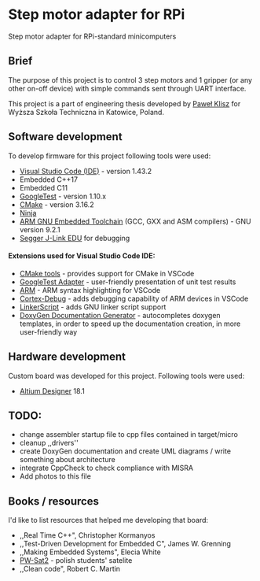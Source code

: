 # Step motor adapter for RPi
Step motor adapter for RPi-standard minicomputers
## Brief
The purpose of this project is to control 3 step motors and 1 gripper (or any other on-off device) with simple commands sent through UART interface.

This project is a part of engineering thesis developed by [Paweł Klisz](https://pl.linkedin.com/in/pawel-klisz) for Wyższa Szkoła Techniczna in Katowice, Poland.
## Software development
To develop firmware for this project following tools were used:
- [Visual Studio Code (IDE)](https://code.visualstudio.com/) - version 1.43.2
- Embedded C++17
- Embedded C11
- [GoogleTest](https://github.com/google/googletest) - version 1.10.x
- [CMake](https://cmake.org/) - version 3.16.2
- [Ninja](https://ninja-build.org/)
- [ARM GNU Embedded Toolchain](https://developer.arm.com/tools-and-software/open-source-software/developer-tools/gnu-toolchain/gnu-rm/downloads) (GCC, GXX and ASM compilers) - GNU version 9.2.1
- [Segger J-Link EDU](https://www.segger.com/products/debug-probes/j-link/models/j-link-edu/) for debugging
#### Extensions used for Visual Studio Code IDE:
- [CMake tools](https://marketplace.visualstudio.com/items?itemName=twxs.cmake) - provides support for CMake in VSCode
- [GoogleTest Adapter](https://marketplace.visualstudio.com/items?itemName=DavidSchuldenfrei.gtest-adapter) - user-friendly presentation of unit test results
- [ARM](https://marketplace.visualstudio.com/items?itemName=dan-c-underwood.arm) - ARM syntax highlighting for VSCode
- [Cortex-Debug](https://marcelball.ca/projects/cortex-debug/cortex-debug-launch-configurations) - adds debugging capability of ARM devices in VSCode
- [LinkerScript](https://marketplace.visualstudio.com/items?itemName=amapleaf.linker-script) - adds GNU linker script support
- [DoxyGen Documentation Generator](https://marketplace.visualstudio.com/items?itemName=cschlosser.doxdocgen) - autocompletes doxygen templates, in order to speed up the documentation creation, in more user-friendly way
## Hardware development
Custom board was developed for this project. Following tools were used:
- [Altium Designer](https://www.altium.com/altium-designer/) 18.1
## TODO:
- change assembler startup file to cpp files contained in target/micro
- cleanup ,,drivers''
- create DoxyGen documentation and create UML diagrams / write something about architecture
- integrate CppCheck to check compliance with MISRA
- Add photos to this file

## Books / resources 
I'd like to list resources that helped me developing that board:
- ,,Real Time C++", Christopher Kormanyos 
- ,,Test-Driven Development for Embedded C", James W. Grenning
- ,,Making Embedded Systems", Elecia White
- [PW-Sat2](https://github.com/PW-Sat2) - polish students' satelite
- ,,Clean code", Robert C. Martin